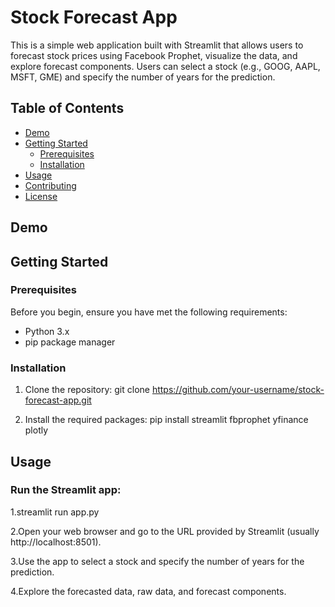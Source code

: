 # Stock Forecast App

This is a simple web application built with Streamlit that allows users to forecast stock prices using Facebook Prophet, visualize the data, and explore forecast components. Users can select a stock (e.g., GOOG, AAPL, MSFT, GME) and specify the number of years for the prediction.

## Table of Contents
- [Demo](#demo)
- [Getting Started](#getting-started)
  - [Prerequisites](#prerequisites)
  - [Installation](#installation)
- [Usage](#usage)
- [Contributing](#contributing)
- [License](#license)

## Demo


## Getting Started

### Prerequisites

Before you begin, ensure you have met the following requirements:

- Python 3.x
- pip package manager

### Installation

1. Clone the repository:
   git clone https://github.com/your-username/stock-forecast-app.git
   
2. Install the required packages:
   pip install streamlit fbprophet yfinance plotly
## Usage
### Run the Streamlit app:
1.streamlit run app.py

2.Open your web browser and go to the URL provided by Streamlit (usually http://localhost:8501).

3.Use the app to select a stock and specify the number of years for the prediction.

4.Explore the forecasted data, raw data, and forecast components.
